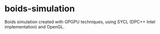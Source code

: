 # boids-simulation
Boids simulation created with GPGPU techniques, using SYCL (DPC++ Intel implementation) and OpenGL. 
